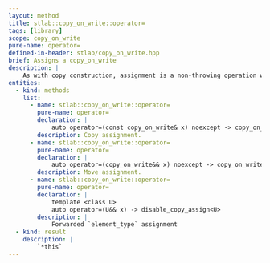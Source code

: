 ```yaml
---
layout: method
title: stlab::copy_on_write::operator=
tags: [library]
scope: copy_on_write
pure-name: operator=
defined-in-header: stlab/copy_on_write.hpp
brief: Assigns a copy_on_write
description: |
    As with copy construction, assignment is a non-throwing operation which releases the old value and increments the reference count of the item being assigned to.
entities:
  - kind: methods
    list:
      - name: stlab::copy_on_write::operator=
        pure-name: operator=
        declaration: |
            auto operator=(const copy_on_write& x) noexcept -> copy_on_write&
        description: Copy assignment.
      - name: stlab::copy_on_write::operator=
        pure-name: operator=
        declaration: |
            auto operator=(copy_on_write&& x) noexcept -> copy_on_write&
        description: Move assignment.
      - name: stlab::copy_on_write::operator=
        pure-name: operator=
        declaration: |
            template <class U>
            auto operator=(U&& x) -> disable_copy_assign<U>
        description: |
            Forwarded `element_type` assignment
  - kind: result
    description: |
        `*this`
---
```

